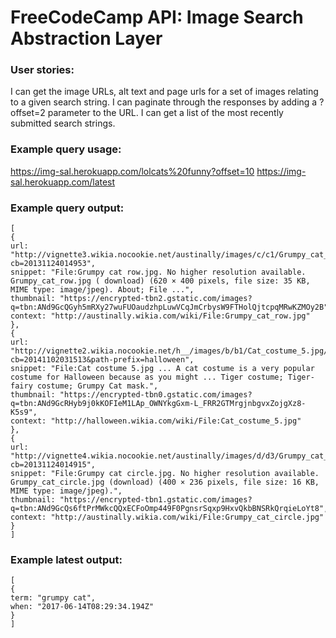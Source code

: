 # FreeCodeCamp API: Image Search Abstraction Layer

### User stories:

I can get the image URLs, alt text and page urls for a set of images relating to a given search string.
I can paginate through the responses by adding a ?offset=2 parameter to the URL.
I can get a list of the most recently submitted search strings.

### Example query usage:

https://img-sal.herokuapp.com/lolcats%20funny?offset=10
https://img-sal.herokuapp.com/latest

### Example query output:
```
[
{
url: "http://vignette3.wikia.nocookie.net/austinally/images/c/c1/Grumpy_cat_row.jpg/revision/latest?cb=20131124014953",
snippet: "File:Grumpy cat row.jpg. No higher resolution available. Grumpy_cat_row.jpg ( download) (620 × 400 pixels, file size: 35 KB, MIME type: image/jpeg). About; File ...",
thumbnail: "https://encrypted-tbn2.gstatic.com/images?q=tbn:ANd9GcQGyh5mRXy27wuFUOaudzhpLuwVCqJmCrbysW9FTHolQjtcpqMRwKZMOy2B",
context: "http://austinally.wikia.com/wiki/File:Grumpy_cat_row.jpg"
},
{
url: "http://vignette2.wikia.nocookie.net/h__/images/b/b1/Cat_costume_5.jpg/revision/latest?cb=20141102031513&path-prefix=halloween",
snippet: "File:Cat costume 5.jpg ... A cat costume is a very popular costume for Halloween because as you might ... Tiger costume; Tiger-fairy costume; Grumpy Cat mask.",
thumbnail: "https://encrypted-tbn0.gstatic.com/images?q=tbn:ANd9GcRHyb9j0kKOFIeM1LAp_OWNYkgGxm-L_FRR2GTMrgjnbgvxZojgXz8-K5s9",
context: "http://halloween.wikia.com/wiki/File:Cat_costume_5.jpg"
},
{
url: "http://vignette4.wikia.nocookie.net/austinally/images/d/d3/Grumpy_cat_circle.jpg/revision/latest?cb=20131124014915",
snippet: "File:Grumpy cat circle.jpg. No higher resolution available. Grumpy_cat_circle.jpg (download) (400 × 236 pixels, file size: 16 KB, MIME type: image/jpeg).",
thumbnail: "https://encrypted-tbn1.gstatic.com/images?q=tbn:ANd9GcQs6ftPrMWkcQQxECFoOmp449F0PgnsrSqxp9HxvQkbBNSRkQrqieLoYt8",
context: "http://austinally.wikia.com/wiki/File:Grumpy_cat_circle.jpg"
}
]
```
### Example latest output:
```
[
{
term: "grumpy cat",
when: "2017-06-14T08:29:34.194Z"
}
]
```